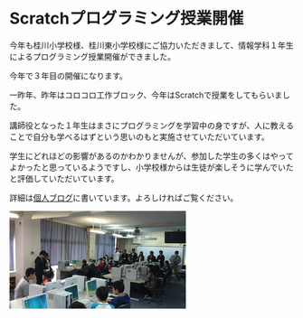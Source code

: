 # Scratchプログラミング授業開催

今年も桂川小学校様、桂川東小学校様にご協力いただきまして、情報学科１年生によるプログラミング授業開催ができました。

今年で３年目の開催になります。

一昨年、昨年はコロコロ工作ブロック、今年はScratchで授業をしてもらいました。

講師役となった１年生はまさにプログラミングを学習中の身ですが、人に教えることで自分も学べるはずという思いのもと実施させていただいています。

学生にどれほどの影響があるのかわかりませんが、参加した学生の多くはやってよかったと思っているようですし、小学校様からは生徒が楽しそうに学んでいたと評価していただいています。

詳細は[個人ブログ](http://memorandums.hatenablog.com/entry/2015/12/01/191518)に書いています。よろしければご覧ください。

![](1.png)